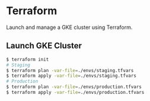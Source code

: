 # Terraform

Launch and manage a GKE cluster using Terraform.

## Launch GKE Cluster

```bash
$ terraform init
# Staging
$ terraform plan -var-file=./envs/staging.tfvars
$ terraform apply -var-file=./envs/staging.tfvars
# Production
$ terraform plan -var-file=./envs/production.tfvars
$ terraform apply -var-file=./envs/production.tfvars
```